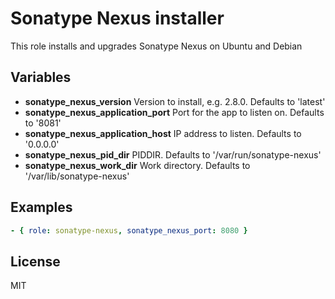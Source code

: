 Sonatype Nexus installer
========================

This role installs and upgrades Sonatype Nexus on Ubuntu and Debian

Variables
----------

* **sonatype_nexus_version** Version to install, e.g. 2.8.0. Defaults to 'latest'
* **sonatype_nexus_application_port** Port for the app to listen on. Defaults to '8081'
* **sonatype_nexus_application_host** IP address to listen. Defaults to '0.0.0.0'
* **sonatype_nexus_pid_dir** PIDDIR. Defaults to '/var/run/sonatype-nexus'
* **sonatype_nexus_work_dir** Work directory. Defaults to '/var/lib/sonatype-nexus'

Examples
--------

```yaml
- { role: sonatype-nexus, sonatype_nexus_port: 8080 }
```

License
-------

MIT
